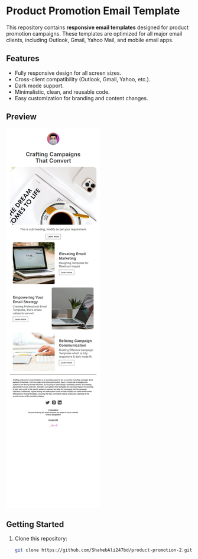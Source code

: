 # Product Promotion Email Template

This repository contains **responsive email templates** designed for product promotion campaigns. These templates are optimized for all major email clients, including Outlook, Gmail, Yahoo Mail, and mobile email apps.

## Features
- Fully responsive design for all screen sizes.
- Cross-client compatibility (Outlook, Gmail, Yahoo, etc.).
- Dark mode support.
- Minimalistic, clean, and reusable code.
- Easy customization for branding and content changes.

## Preview
[![Product Promotion Email Template - Dacia Car](preview.gif)](https://shahebali247bd.github.io/product-promotion-2/)

 
## Getting Started
1. Clone this repository:
   ```bash
   git clone https://github.com/ShahebAli247bd/product-promotion-2.git
